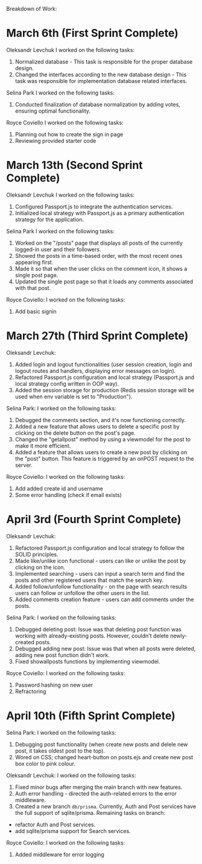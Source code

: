Breakdown of Work:

# March 6th (First Sprint Complete)

Oleksandr Levchuk
I worked on the following tasks:
1. Normalized database - This task is responsible for the proper database design.
2. Changed the interfaces according to the new database design - This task was responsible for implementation database related interfaces.

Selina Park
I worked on the following tasks: 
1. Conducted finalization of database normalization by adding votes, ensuring optimal functionality.

Royce Coviello
I worked on the following tasks:
1. Planning out how to create the sign in page
2. Reviewing provided starter code

# March 13th (Second Sprint Complete)

Oleksandr Levchuk
I worked on the following tasks:
1. Configured Passport.js to integrate the authentication services.
2. Initialized local strategy with Passport.js as a primary authentication strategy for the application.

Selina Park
I worked on the following tasks:
1. Worked on the "/posts" page that displays all posts of the currently logged-in user and their followers.
2. Showed the posts in a time-based order, with the most recent ones appearing first.
3. Made it so that when the user clicks on the comment icon, it shows a single post page.
4. Updated the single post page so that it loads any comments associated with that post.

Royce Coviello:
I worked on the following tasks:
1. Add basic signin

# March 27th (Third Sprint Complete)

Oleksandr Levchuk:
1. Added login and logout functionalities (user session creation, login and logout routes and handlers, displaying error messages on login).
2. Refactored Passport.js configuration and local strategy (Passport.js and local strategy config written in OOP way).
3. Added the session storage for production (Redis session storage will be used when env variable is set to "Production").

Selina Park:
I worked on the following tasks:
1. Debugged the comments section, and it's now functioning correctly.
2. Added a new feature that allows users to delete a specific post by clicking on the delete button on the post's page.
3. Changed the "getallpost" method by using a viewmodel for the post to make it more efficient.
4. Added a feature that allows users to create a new post by clicking on the "post" button. This feature is triggered by an onPOST request to the server.

Royce Coviello:
I worked on the following tasks:
1. Add added create id and username
2. Some error handling (check if email exists)

# April 3rd (Fourth Sprint Complete)

Oleksandr Levchuk:
1. Refactored Passport.js configuration and local strategy to follow the SOLID principles.
2. Made like/unlike icon functional - users can like or unlike the post by clicking on the icon. 
3. Implemented searching - users can input a search term and find the posts and other registered users that match the search key.
4. Added follow/unfollow functionality - on the page with search results users can follow or unfollow the other users in the list.
5. Added comments creation feature - users can add comments under the posts.

Selina Park:
I worked on the following tasks:
1. Debugged deleting post: Issue was that deleting post function was working with already-existing posts. However, couldn't delete newly-created posts.
2. Debugged adding new post: Issue was that when all posts were deleted, adding new post function didn't work. 
3. Fixed showallposts functions by implementing viewmodel. 

Royce Coviello:
I worked on the following tasks:
1. Password hashing on new user
2. Refractoring

# April 10th (Fifth Sprint Complete)

Selina Park:
I worked on the following tasks:
1. Debugging post functionality (when create new posts and delele new post, it takes oldest post to the top).
2. Wored on CSS; changed heart-button on posts.ejs and create new post box color to pink colour.

Oleksandr Levchuk:
I worked on the following tasks:
1. Fixed minor bugs after merging the main branch with new features. 
2. Auth error handling - directed the auth-related errors to the error middleware.
3. Created a new branch `db/prisma`. Currently, Auth and Post services have the full support of sqlite/prisma. Remaining tasks on branch:
- refactor Auth and Post services.
- add sqlite/prisma support for Search services.

Royce Coviello:
I worked on the following tasks:
1. Added middleware for error logging
